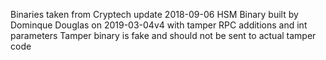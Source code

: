 Binaries taken from Cryptech update 2018-09-06
HSM Binary built by Dominque Douglas on 2019-03-04v4 with tamper RPC additions and int parameters
Tamper binary is fake and should not be sent to actual tamper code
